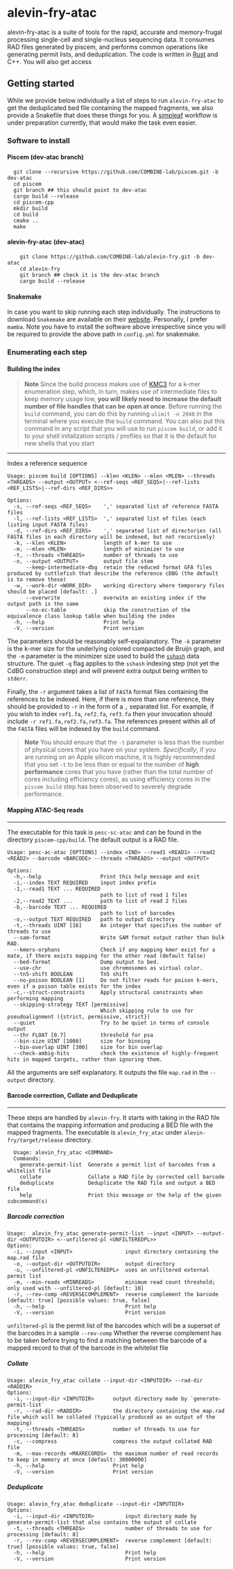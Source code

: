 # alevin-fry-atac

alevin-fry-atac is a suite of tools for the rapid, accurate and memory-frugal processing single-cell and single-nucleus sequencing data. It consumes RAD files generated by piscem, and performs common operations like generating permit lists, and deduplication. The code is written in [Rust](https://www.rust-lang.org) and C++. You will also get access 

## Getting started
While we provide below individually a list of steps to run `alevin-fry-atac` to get the deduplicated bed file containing the mapped fragments, we also provide a Snakefile that does these things for you. A [simpleaf](https://github.com/COMBINE-lab/simpleaf) workflow is under preparation currently, that would make the task even easier.

### Software to install

#### Piscem (dev-atac branch)
```
  git clone --recursive https://github.com/COMBINE-lab/piscem.git -b dev-atac
  cd piscem
  git branch ## this should point to dev-atac
  cargo build --release
  cd piscem-cpp
  mkdir build
  cd build
  cmake ..
  make
```

#### alevin-fry-atac (dev-atac)
```
    git clone https://github.com/COMBINE-lab/alevin-fry.git -b dev-atac
    cd alevin-fry
    git branch ## check it is the dev-atac branch
    cargo build --release
```

#### Snakemake
In case you want to skip running each step individually. The instructions to download `Snakemake` are available on their [website](https://snakemake.readthedocs.io/en/stable/getting_started/installation.html). Personally, I prefer `mamba`. Note you have to install the software above irrespective since you will be required to provide the above path in `config.yml` for snakemake.


### Enumerating each step

#### Building the index

> **Note**
> Since the build process makes use of [KMC3](https://github.com/refresh-bio/KMC) for a k-mer enumeration step, which, in turn, makes use of intermediate files to keep memory usage low, **you will likely need to increase the default number of file handles that can be open at once**.  Before running the `build` command, you can do this by running `ulimit -n 2048` in the terminal where you execute the `build` command.  You can also put this command in any script that you will use to run `piscem build`, or add it to your shell initalization scripts / profiles so that it is the default for new shells that you start

---
Index a reference sequence
```
Usage: piscem build [OPTIONS] --klen <KLEN> --mlen <MLEN> --threads <THREADS> --output <OUTPUT> <--ref-seqs <REF_SEQS>|--ref-lists <REF_LISTS>|--ref-dirs <REF_DIRS>>

Options:
  -s, --ref-seqs <REF_SEQS>    ',' separated list of reference FASTA files
  -l, --ref-lists <REF_LISTS>  ',' separated list of files (each listing input FASTA files)
  -d, --ref-dirs <REF_DIRS>    ',' separated list of directories (all FASTA files in each directory will be indexed, but not recursively)
  -k, --klen <KLEN>            length of k-mer to use
  -m, --mlen <MLEN>            length of minimizer to use
  -t, --threads <THREADS>      number of threads to use
  -o, --output <OUTPUT>        output file stem
      --keep-intermediate-dbg  retain the reduced format GFA files produced by cuttlefish that describe the reference cDBG (the default is to remove these)
  -w, --work-dir <WORK_DIR>    working directory where temporary files should be placed [default: .]
      --overwrite              overwite an existing index if the output path is the same
      --no-ec-table            skip the construction of the equivalence class lookup table when building the index
  -h, --help                   Print help
  -V, --version                Print version
```

The parameters should be reasonably self-expalanatory.  The `-k` parameter is the k-mer size for the underlying colored compacted de Bruijn graph, and the `-m` parameter is the minimizer size used to build the [`sshash`](https://github.com/jermp/sshash) data structure.  The quiet `-q` flag applies to the `sshash` indexing step (not yet the CdBG construction step) and will prevent extra output being written to `stderr`.

Finally, the `-r` argument takes a list of `FASTA` format files containing the references to be indexed.  Here, if there is more than one reference, they should be provided to `-r` in the form of a `,` separated list.  For example, if you wish to index `ref1.fa`, `ref2.fa`, `ref3.fa` then your invocation should include `-r ref1.fa,ref2.fa,ref3.fa`.  The references present within all of the `FASTA` files will be indexed by the `build` command.

> **Note**
> You should ensure that the `-t` parameter is less than the number of physical cores that you have on your system. _Specifically_, if you are running on an Apple silicon machine, it is highly recommended that you set `-t` to be less than or equal to the number of **high performance** cores that you have (rather than the total number of cores including efficiency cores), as using efficiency cores in the `piscem build` step has been observed to severely degrade performance.

#### Mapping ATAC-Seq reads
---
The executable for this task is `pesc-sc-atac` and can be found in the directory `piscem-cpp/build`. The default output is a RAD file.
```
Usage: pesc-ac-atac [OPTIONS] --index <IND> --read1 <READ1> --read2 <READ2> --barcode <BARCODE> --threads <THREADS> --output <OUTPUT>

Options:
  -h,--help                   Print this help message and exit
  -i,--index TEXT REQUIRED    input index prefix
  -1,--read1 TEXT ... REQUIRED
                              path to list of read 1 files
  -2,--read2 TEXT ...         path to list of read 2 files
  -b,--barcode TEXT ... REQUIRED
                              path to list of barcodes
  -o,--output TEXT REQUIRED   path to output directory
  -t,--threads UINT [16]      An integer that specifies the number of threads to use
  --sam-format                Write SAM format output rather than bulk RAD.
  --kmers-orphans             Check if any mapping kmer exist for a mate, if there exists mapping for the other read (default false)
  --bed-format                Dump output to bed.
  --use-chr                   use chromosomes as virtual color.
  --tn5-shift BOOLEAN         Tn5 shift
  --no-poison BOOLEAN [1]     Do not filter reads for poison k-mers, even if a poison table exists for the index
  -c,--struct-constraints     Apply structural constraints when performing mapping
  --skipping-strategy TEXT [permissive]
                              Which skipping rule to use for pseudoalignment ({strict, permissive, strict})
  --quiet                     Try to be quiet in terms of console output
  --thr FLOAT [0.7]           threshold for psa
  --bin-size UINT [1000]      size for binning
  --bin-overlap UINT [300]    size for bin overlap
  --check-ambig-hits          check the existence of highly-frequent hits in mapped targets, rather than ignoring them.
```
All the arguments are self explanatory. It outputs the file `map.rad` in the `--output` directory.

#### Barcode correction, Collate and Deduplicate
---
These steps are handled by `alevin-fry`. It starts with taking in the RAD file that contains the mapping information and producing a BED file with the mapped fragments. The executable is `alevin_fry_atac` under `alevin-fry/target/release` directory.
```
  Usage: alevin_fry_atac <COMMAND>
  Commands:
    generate-permit-list  Generate a permit list of barcodes from a whitelist file
    collate               Collate a RAD file by corrected cell barcode
    deduplicate           Deduplicate the RAD file and output a BED file
    help                  Print this message or the help of the given subcommand(s)
```
##### Barcode correction
```
Usage:  alevin_fry_atac generate-permit-list --input <INPUT> --output-dir <OUTPUTDIR> <--unfiltered-pl <UNFILTEREDPL>>
Options:
  -i, --input <INPUT>                 input directory containing the map.rad file
  -o, --output-dir <OUTPUTDIR>        output directory
  -u, --unfiltered-pl <UNFILTEREDPL>  uses an unfiltered external permit list
  -m, --min-reads <MINREADS>          minimum read count threshold; only used with --unfiltered-pl [default: 10]
  -r, --rev-comp <REVERSECOMPLEMENT>  reverse complement the barcode [default: true] [possible values: true, false]
  -h, --help                          Print help
  -V, --version                       Print version
```
`unfiltered-pl` is the permit list of the barcodes which will be a superset of the barcodes in a sample
`--rev-comp` Whether the reverse complement has to be taken before trying to find a matching between the barcode of a mapped record to that of the barcode in the whitelist file

##### Collate
```
Usage: alevin_fry_atac collate --input-dir <INPUTDIR> --rad-dir <RADDIR>
Options:
  -i, --input-dir <INPUTDIR>      output directory made by `generate-permit-list`
  -r, --rad-dir <RADDIR>          the directory containing the map.rad file which will be collated (typically produced as an output of the mapping)
  -t, --threads <THREADS>         number of threads to use for processing [default: 8]
  -c, --compress                  compress the output collated RAD file
  -m, --max-records <MAXRECORDS>  the maximum number of read records to keep in memory at once [default: 30000000]
  -h, --help                      Print help
  -V, --version                   Print version
```

##### Deduplicate
```
Usage: alevin_fry_atac deduplicate --input-dir <INPUTDIR>
Options:
  -i, --input-dir <INPUTDIR>          input directory made by generate-permit-list that also contains the output of collate
  -t, --threads <THREADS>             number of threads to use for processing [default: 8]
  -r, --rev-comp <REVERSECOMPLEMENT>  reverse complement [default: true] [possible values: true, false]
  -h, --help                          Print help
  -V, --version                       Print version
```
